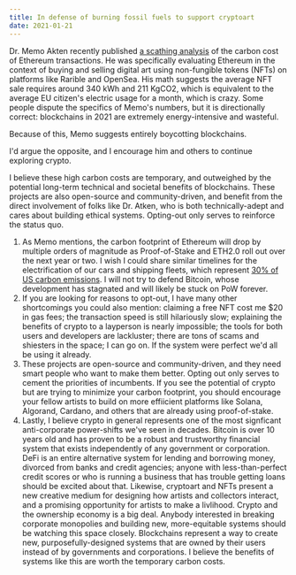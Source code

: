 ```yaml
---
title: In defense of burning fossil fuels to support cryptoart
date: 2021-01-21
---
```


Dr. Memo Akten recently published [a scathing analysis](https://memoakten.medium.com/the-unreasonable-ecological-cost-of-cryptoart-2221d3eb2053) of the carbon cost of Ethereum transactions. He was specifically evaluating Ethereum in the context of buying and selling digital art using non-fungible tokens (NFTs) on platforms like Rarible and OpenSea. His math suggests the average NFT sale requires around 340 kWh and 211 KgCO2, which is equivalent to the average EU citizen's electric usage for a month, which is crazy. Some people dispute the specifics of Memo's numbers, but it is directionally correct: blockchains in 2021 are extremely energy-intensive and wasteful. 

Because of this, Memo suggests entirely boycotting blockchains. 

I'd argue the opposite, and I encourage him and others to continue exploring crypto. 

I believe these high carbon costs are temporary, and outweighed by the potential long-term technical and societal benefits of blockchains. These projects are also open-source and community-driven, and benefit from the direct involvement of folks like Dr. Atken, who is both technically-adept and cares about building ethical systems. Opting-out only serves to reinforce the status quo.

1. As Memo mentions, the carbon footprint of Ethereum will drop by multiple orders of magnitude as Proof-of-Stake and ETH2.0 roll out over the next year or two. I wish I could share similar timelines for the electrification of our cars and shipping fleets, which represent [30% of US carbon emissions](https://www.epa.gov/ghgemissions/sources-greenhouse-gas-emissions). I will not try to defend Bitcoin, whose development has stagnated and will likely be stuck on PoW forever.
2. If you are looking for reasons to opt-out, I have many other shortcomings you could also mention: claiming a free NFT cost me $20 in gas fees; the transaction speed is still hilariously slow; explaining the benefits of crypto to a layperson is nearly impossible; the tools for both users and developers are lackluster; there are tons of scams and shiesters in the space; I can go on. If the system were perfect we'd all be using it already.
3. These projects are open-source and community-driven, and they need smart people who want to make them better. Opting out only serves to cement the priorities of incumbents. If you see the potential of crypto but are trying to minimize your carbon footprint, you should encourage your fellow artists to build on more effiicient platforms like Solana, Algorand, Cardano, and others that are already using proof-of-stake.
4. Lastly, I believe crypto in general represents one of the most signficant anti-corporate power-shifts we've seen in decades. Bitcoin is over 10 years old and has proven to be a robust and trustworthy financial system that exists independently of any government or corporation. DeFi is an entire alternative system for lending and borrowing money, divorced from banks and credit agencies; anyone with less-than-perfect credit scores or who is running a business that has trouble getting loans should be excited about that. Likewise, cryptoart and NFTs present a new creative medium for designing how artists and collectors interact, and a promising opportunity for artists to make a livlihood. Crypto and the ownership economy is a big deal. Anybody interested in breaking corporate monopolies and building new, more-equitable systems should be watching this space closely. Blockchains represent a way to create new, purposefully-designed systems that are owned by their users instead of by governments and corporations. I believe the benefits of systems like this are worth the temporary carbon costs. 

